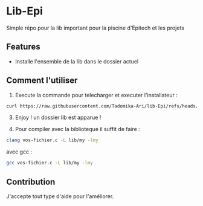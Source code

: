 # Lib-Epi

Simple répo pour la lib important pour la piscine d'Epitech et les projets

## Features
- Installe l'ensemble de la lib dans le dossier actuel 



## Comment l'utiliser
1. Execute la commande pour telecharger et executer l'installateur :  
``` bash
curl https://raw.githubusercontent.com/Tadomika-Ari/lib-Epi/refs/heads/main/lib_add.sh | bash -s
```
3. Enjoy ! un dossier lib est apparue ! 

4. Pour compiler avec la biblioteque il suffit de faire :


``` bash
clang vos-fichier.c -L lib/my -lmy
```

avec gcc :
``` bash
gcc vos-fichier.c -L lib/my -lmy
```
## Contribution
J'accepte tout type d'aide pour l'améliorer. 

